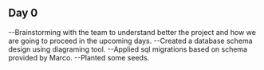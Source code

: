 ## Day 0

--Brainstorming with the team to understand better the project and how we are going to proceed in the upcoming days.
--Created a database schema design using diagraming tool.
--Applied sql migrations based on schema provided by Marco.
--Planted some seeds.
